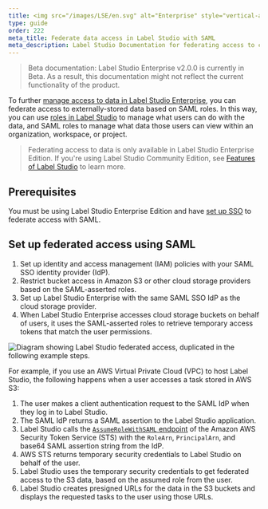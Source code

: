 ```yaml
---
title: <img src="/images/LSE/en.svg" alt="Enterprise" style="vertical-align:middle"/> Federate access to data in Label Studio using SAML roles
type: guide
order: 222
meta_title: Federate data access in Label Studio with SAML
meta_description: Label Studio Documentation for federating access to cloud storage using SAML roles to secure your machine learning and data science projects. 
---
```


> Beta documentation: Label Studio Enterprise v2.0.0 is currently in Beta. As a result, this documentation might not reflect the current functionality of the product.

To further [manage access to data in Label Studio Enterprise](security.html), you can federate access to externally-stored data based on SAML roles. In this way, you can use [roles in Label Studio](manage_users.html) to manage what users can do with the data, and SAML roles to manage what data those users can view within an organization, workspace, or project.

> Federating access to data is only available in Label Studio Enterprise Edition. If you're using Label Studio Community Edition, see [Features of Label Studio](label_studio_compare.html) to learn more.

## Prerequisites

You must be using Label Studio Enterprise Edition and have [set up SSO](auth_setup.html) to federate access with SAML.

## Set up federated access using SAML

1. Set up identity and access management (IAM) policies with your SAML SSO identity provider (IdP).
2. Restrict bucket access in Amazon S3 or other cloud storage providers based on the SAML-asserted roles.
3. Set up Label Studio Enterprise with the same SAML SSO IdP as the cloud storage provider.
4. When Label Studio Enterprise accesses cloud storage buckets on behalf of users, it uses the SAML-asserted roles to retrieve temporary access tokens that match the user permissions.

<img src="/images/LSE/LSE-federated-access-diagram.png" alt="Diagram showing Label Studio federated access, duplicated in the following example steps."/>

For example, if you use an AWS Virtual Private Cloud (VPC) to host Label Studio, the following happens when a user accesses a task stored in AWS S3:
1. The user makes a client authentication request to the SAML IdP when they log in to Label Studio.
2. The SAML IdP returns a SAML assertion to the Label Studio application.
3. Label Studio calls the [`AssumeRoleWithSAML` endpoint](https://docs.aws.amazon.com/STS/latest/APIReference/API_AssumeRoleWithSAML.html) of the Amazon AWS Security Token Service (STS) with the `RoleArn`, `PrincipalArn`, and base64 SAML assertion string from the IdP.
4. AWS STS returns temporary security credentials to Label Studio on behalf of the user. 
5. Label Studio uses the temporary security credentials to get federated access to the S3 data, based on the assumed role from the user. 
6. Label Studio creates presigned URLs for the data in the S3 buckets and displays the requested tasks to the user using those URLs. 
